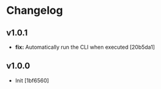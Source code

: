 # Changelog

## v1.0.1

- __fix:__ Automatically run the CLI when executed [20b5da1]


## v1.0.0

- Init [1bf6560]
